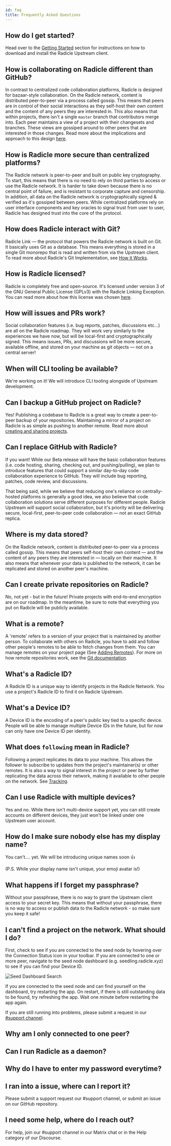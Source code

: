 ```yaml
---
id: faq
title: Frequently Asked Questions
---
```

## How do I get started?
Head over to the [Getting Started][gs] section for instructions on how to
download and install the Radicle Upstream client.

## How is collaborating on Radicle different than GitHub?
In contrast to centralized code collaboration platforms, Radicle is designed for
bazaar-style collaboration. On the Radicle network, content is distributed
peer-to-peer via a process called gossip. This means that peers are in control
of their social interactions as they self-host their own content and the content
of any peers they are interested in. This also means that within projects, there
isn't a single `master` branch that contributors merge into. Each peer maintains
a view of a project with their changesets and branches. These views are gossiped
around to other peers that are interested in those changes. Read more about the
implications and approach to this design [here][sm].

## How is Radicle more secure than centralized platforms?
The Radicle network is peer-to-peer and built on public key cryptography. To
start, this means that there is no need to rely on third parties to access or
use the Radicle network. It is harder to take down because there is no central
point of failure, and is resistant to corporate capture and censorship. In
addition, all data on the Radicle network is cryptographically signed & verified
as it's gossiped between peers. While centralized platforms rely on user
interface components and key oracles to signal trust from user to user, Radicle
has designed trust into the core of the protocol.

## How does Radicle interact with Git?
Radicle Link — the protocol that powers the Radicle network is built on Git. It
basically uses Git as a database. This means everything is stored in a single
Git monorepo that is read and written from via the Upstream client. To read more
about Radicle's Git Implementation, see [How it Works][hw].

## How is Radicle licensed?
Radicle is completely free and open-source. It's licensed under version 3 of the
GNU General Public License (GPLv3) with the Radicle Linking Exception. You can
read more about how this license was chosen [here][ls].

## How will issues and PRs work?
Social collaboration features (i.e. bug reports, patches, discussions etc...)
are all on the Radicle roadmap. They will work very similarly to the experiences
we have now, but will be local-first and cryptographically signed. This means
issues, PRs, and discussions will be more secure, available offline, and stored
on your machine as git objects — not on a central server!

## When will CLI tooling be available?
We're working on it! We will introduce CLI tooling alongside of Upstream
development.

## Can I backup a GitHub project on Radicle?
Yes! Publishing a codebase to Radicle is a great way to create a peer-to-peer
backup of your repositories. Maintaining a mirror of a project on Radicle is as
simple as pushing to another remote. Read more about [creating and sharing
projects][cp].

## Can I replace GitHub with Radicle?
If you want! While our Beta release will have the basic collaboration features
(i.e. code hosting, sharing, checking out, and pushing/pulling), we plan to
introduce features that could support a similar day-to-day code collaboration
experience to GitHub. They will include bug reporting, patches, code review, and
discussions.

That being said, while we believe that reducing one's reliance on
centrally-hosted platforms is generally a good idea, we also believe that code
collaboration solutions serve different purposes for different people. Radicle
Upstream *will* support social collaboration, but it's priority will be
delivering secure, local-first, peer-to-peer code collaboration — not an exact
GitHub replica.

## Where is my data stored?
On the Radicle network, content is distributed peer-to-peer via a process called
gossip. This means that peers self-host their own content — and the content of
any peers they are interested in — locally on their machine. It also means that
whenever your data is published to the network, it can be replicated and stored
on another peer's machine.

## Can I create private repositories on Radicle?
No, not yet - but in the future! Private projects with end-to-end encryption are
on our roadmap. In the meantime, be sure to note that everything you put on
Radicle will be publicly available.

## What is a remote?
A 'remote' refers to a version of your project that is maintained by another
person. To collaborate with others on Radicle, you have to add and follow other
people's remotes to be able to fetch changes from them. You can manage remotes
on your project page (See [Adding Remotes][ar]). For more on how remote
repositories work, see the [Git documentation][mr].

## What's a Radicle ID?
A Radicle ID is a unique way to identify projects in the Radicle Network. You
use a project's Radicle ID to find it on Radicle Upstream.

## What's a Device ID?
A Device ID is the encoding of a peer's public key tied to a specific device.
People will be able to manage multiple Device IDs in the future, but for now can
only have one Device ID per identity.

## What does `following` mean in Radicle?
Following a project replicates its data to your machine. This allows the
follower to subscribe to updates from the project's maintainer(s) or other
remotes. It is also a way to signal interest in the project or peer by further
replicating the data across their network, making it available to other people
on the network. See [Tracking][tr].

## Can I use Radicle with multiple devices?
Yes and no. While there isn't multi-device support yet, you can still create
accounts on different devices, they just won't be linked under one Upstream user
account.

## How do I make sure nobody else has my display name?
You can't.... yet. We will be introducing unique names soon 👍

(P.S. While your display name isn't unique, your emoji avatar is!)

## What happens if I forget my passphrase?
Without your passphrase, there is no way to grant the Upstream client access to
your secret key. This means that without your passphrase, there is no way to
access or publish data to the Radicle network - so make sure you keep it safe!

## I can't find a project on the network. What should I do?
First, check to see if you are connected to the seed node by hovering over the
Connection Status icon in your toolbar. If you are connected to one or more
peer, navigate to the seed node dashboard (e.g. seedling.radicle.xyz) to see if
you can find your Device ID. 

![Seed Dashboard Search][sd]

If you are connected to the seed node and can find yourself on the dashboard,
try restarting the app. On restart, if there is still outstanding data to be
found, try refreshing the app. Wait one minute before restarting the app again. 

If you are still running into problems, please submit a request in our [#support
channel][sc].

## Why am I only connected to one peer?


## Can I run Radicle as a daemon?


## Why do I have to enter my password everytime?


## I ran into a issue, where can I report it?
Please submit a support request our #support channel, or submit an issue on our
GitHub repository.

## I need some help, where do I reach out?
For help, join our #support channel in our Matrix chat or in the Help category
of our Discourse.


[ar]: using-radicle/tracking-and-viewing.md
[cp]: using-radicle/creating-projects.md
[gs]: getting-started.md
[hw]: how-it-works.md
[tr]: how-it-works.md/#tracking

[ls]: https://radicle.community/t/radicle-licensing-model/282/8
[mr]: https://git-scm.com/book/en/v2/Git-Basics-Working-with-Remotes
[sc]: https://matrix.to/#/#support:radicle.community
[sm]: https://radicle.community/

[sd]: /img/seed-dashboard-search.png